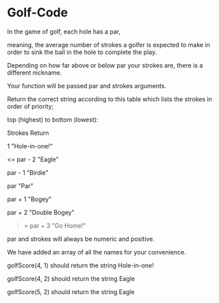 # Golf-Code

In the game of golf, each hole has a par,

meaning, the average number of strokes a golfer is expected to make in order to sink the ball in the hole to complete the play.

Depending on how far above or below par your strokes are, there is a different nickname.

Your function will be passed par and strokes arguments.

 Return the correct string according to this table which lists the strokes in order of priority; 
 
top (highest) to bottom (lowest):


Strokes	Return

1	"Hole-in-one!"

<= par - 2	"Eagle"

par - 1	"Birdie"

par	"Par"

par + 1	"Bogey"

par + 2	"Double Bogey"

>= par + 3	"Go Home!"

par and strokes will always be numeric and positive. 

 We have added an array of all the names for your convenience.
 
golfScore(4, 1) should return the string Hole-in-one!

golfScore(4, 2) should return the string Eagle

golfScore(5, 2) should return the string Eagle
